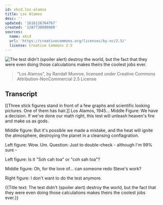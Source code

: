 ```yaml
---
id: xkcd.los-alamos
title: Los Alamos
desc: ''
updated: '1616126764767'
created: '1287730800000'
sources:
  name: xkcd
  url: 'https://creativecommons.org/licenses/by-nc/2.5/'
  license: Creative Commons 2.5
---
```

![The test didn't (spoiler alert) destroy the world, but the fact that they were even doing those calculations makes theirs the coolest jobs ever.](https://imgs.xkcd.com/comics/los_alamos.png)
> "Los Alamos", by Randall Munroe, licensed under Creative Commons Attribution-NonCommercial 2.5 License

## Transcript
[[Three stick figures stand in front of a few graphs and scientific looking pictures. One of them has hair.]]
Los Alamos, 1945...
Middle Figure: We have a decision. If we've done our math right, this test will unleash heaven's fire and make us as gods.

Middle figure: But it's possible we made a mistake, and the heat will ignite the atmosphere, destroying the planet in a cleansing conflagration.

Left figure: Wow. Um. Question: Just to double-check - although I'm 99% sure -

Left figure: Is it "Soh cah toa" or "coh sah toa"?

Middle figure: Oh, for the love of... can someone redo Steve's work?

Right figure: I don't want to do the test anymore.

{{Title text: The test didn't (spoiler alert) destroy the world, but the fact that they were even doing those calculations makes theirs the coolest jobs ever.}}
